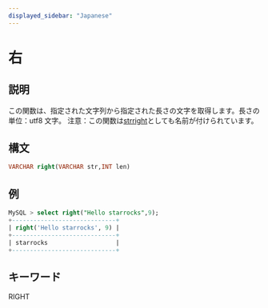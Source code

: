 ```yaml
---
displayed_sidebar: "Japanese"
---
```


# 右

## 説明

この関数は、指定された文字列から指定された長さの文字を取得します。長さの単位：utf8 文字。
注意：この関数は[strright](strright.md)としても名前が付けられています。

## 構文

```SQL
VARCHAR right(VARCHAR str,INT len)
```

## 例

```SQL
MySQL > select right("Hello starrocks",9);
+-----------------------------+
| right('Hello starrocks', 9) |
+-----------------------------+
| starrocks                   |
+-----------------------------+
```

## キーワード

RIGHT